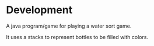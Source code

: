 # Development

A java program/game for playing a water sort game.

It uses a stacks to represent bottles to be filled with colors.



